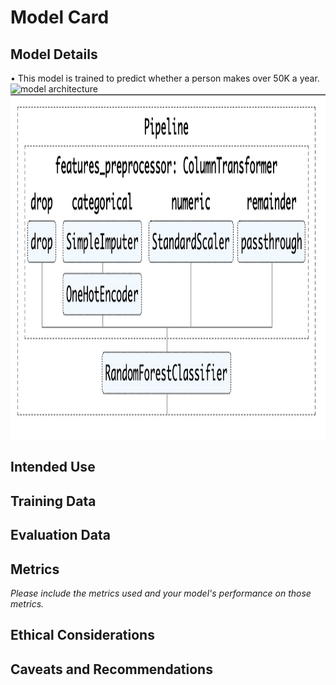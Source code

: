 # Model Card

## Model Details
• This model is trained to predict whether a person makes over 50K a year. 
![model architecture]()
<img src='/screenshots/model_architecture.jpg' width=1122, height=552>

## Intended Use

## Training Data

## Evaluation Data

## Metrics
_Please include the metrics used and your model's performance on those metrics._

## Ethical Considerations

## Caveats and Recommendations
